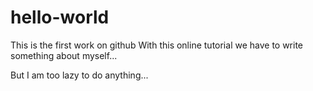 # hello-world
This is the first work on github
With this online tutorial we have to write something about myself...

But I am too lazy to do anything...
